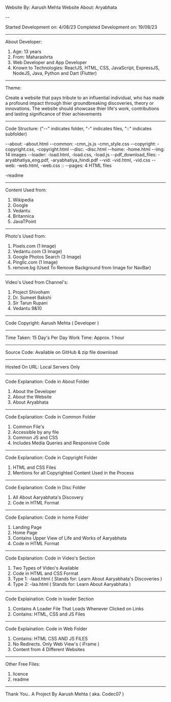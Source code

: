 Website By: Aarush Mehta
Website About: Aryabhata

--

Started Development on: 4/08/23
Completed Development on: 19/08/23

---

About Developer:

1. Age: 13 years
2. From: Maharashrta
3. Web Developer and App Developer
4. Known to Technologies: ReactJS, HTML, CSS, JavaScript, ExpressJS, NodeJS, Java, Python and Dart (Flutter)

---

Theme:

Create a website that pays tribute to an influential individual,
who has made a profound impact through thier groundbreaking discoveries, theory or innovations.
The website should showcase thier life's work, contributions and lasting significance of thier achievements

---

Code Structure: ("--" indicates folder, "-" indicates files, "::" indicates subfolder)

--about: -about.html
--common: -cmn_js.js -cmn_style.css
--copyright: -copyright.css, -copyright.html
--disc: -disc.html
--home: -home.html
--img: 14 images
--loader: -load.html, -load.css, -load.js
--pdf_download_files: -aryabhatiya_eng.pdf, -aryabhatiya_hindi.pdf
--vid: -vid.html, -vid.css
--web: -web.html, -web.css :: --pages: 4 HTML files

-readme

---

Content Used from:

1. Wikipedia
2. Google
3. Vedantu
4. Britannica
5. JavaTPoint

---

Photo's Used from:

1. Pixels.com (1 Image)
2. Vedantu.com (3 Image)
3. Google Photos Search (3 Image)
4. Pinglic.com (1 Image)
5. remove.bg (Used To Remove Background from Image for NavBar)

---

Video's Used from Channel's:

1. Project Shivoham
2. Dr. Sumeet Bakshi
3. Sir Tarun Rupani
4. Vedantu 9&10

---

Code Copyright: Aarush Mehta ( Developer )

---

Time Taken: 15 Day's
Per Day Work Time: Approx. 1 hour

---

Source Code: Available on GitHub & zip file download

---

Hosted On URL: Local Servers Only

---

Code Explanation: Code in About Folder

1. About the Developer
2. About the Website
3. About Aryabhata

---

Code Explanation: Code in Common Folder

1. Common File's
2. Accessible by any file
3. Common JS and CSS
4. Includes Media Queries and Responsive Code

---

Code Explanation: Code in Copyright Folder

1. HTML and CSS Files
2. Mentions for all Copyrighted Content Used in the Process

---

Code Explanation: Code in Disc Folder

1. All About Aaryabhata's Discovery
2. Code in HTML Format

---

Code Explanation: Code in home Folder

1. Landing Page
2. Home Page
3. Contains Upper View of Life and Works of Aaryabhata
4. Code in HTML Format

---

Code Explanation: Code in Video's Section

1. Two Types of Video's Available
2. Code in HTML and CSS Format
3. Type 1: -laad.html ( Stands for: Learn About Aaryabhata's Discoveries )
4. Type 2: -laa.html ( Stands for: Learn About Aaryabhata )

---

Code Explaination: Code in loader Section

1. Contains A Loader File That Loads Whenever Clicked on Links
2. Contains: HTML, CSS and JS Files

---

Code Explaination: Code in Web Folder

1. Contains: HTML CSS AND JS FILES
2. No Redirects. Only Web View's ( iFrame )
3. Content from 4 Different Websites

---

Other Free Files:

1. licence
2. readme

---

Thank You.. A Project By Aarush Mehta ( aka. Codec07 )
